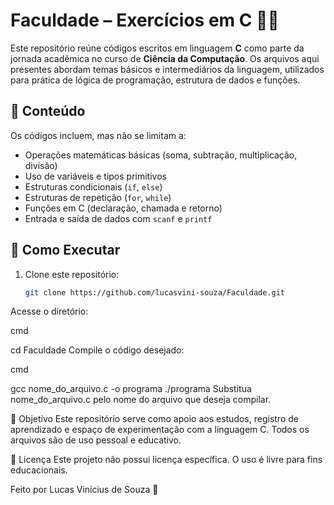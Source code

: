 # Faculdade – Exercícios em C 👨‍💻

Este repositório reúne códigos escritos em linguagem **C** como parte da jornada acadêmica no curso de **Ciência da Computação**. Os arquivos aqui presentes abordam temas básicos e intermediários da linguagem, utilizados para prática de lógica de programação, estrutura de dados e funções.

## 📌 Conteúdo

Os códigos incluem, mas não se limitam a:

- Operações matemáticas básicas (soma, subtração, multiplicação, divisão)
- Uso de variáveis e tipos primitivos
- Estruturas condicionais (`if`, `else`)
- Estruturas de repetição (`for`, `while`)
- Funções em C (declaração, chamada e retorno)
- Entrada e saída de dados com `scanf` e `printf`

## 🚀 Como Executar

1. Clone este repositório:
   ```bash
   git clone https://github.com/lucasvini-souza/Faculdade.git
Acesse o diretório:

cmd

cd Faculdade
Compile o código desejado:

cmd

gcc nome_do_arquivo.c -o programa
./programa
Substitua nome_do_arquivo.c pelo nome do arquivo que deseja compilar.

🧠 Objetivo
Este repositório serve como apoio aos estudos, registro de aprendizado e espaço de experimentação com a linguagem C. Todos os arquivos são de uso pessoal e educativo.

📄 Licença
Este projeto não possui licença específica. O uso é livre para fins educacionais.

Feito por Lucas Vinicius de Souza 📘
